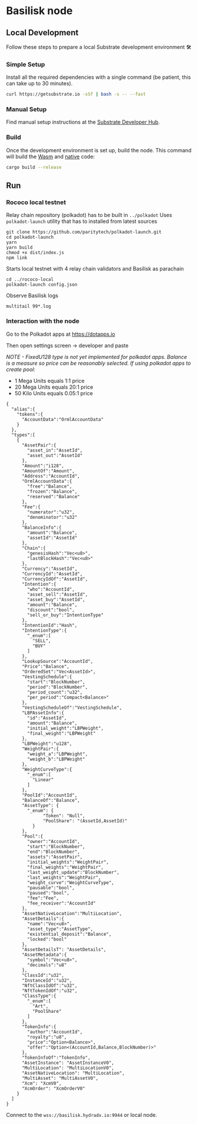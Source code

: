 # Basilisk node

## Local Development

Follow these steps to prepare a local Substrate development environment :hammer_and_wrench:

### Simple Setup

Install all the required dependencies with a single command (be patient, this can take up to 30
minutes).

```bash
curl https://getsubstrate.io -sSf | bash -s -- --fast
```

### Manual Setup

Find manual setup instructions at the
[Substrate Developer Hub](https://substrate.dev/docs/en/knowledgebase/getting-started/#manual-installation).

### Build

Once the development environment is set up, build the node. This command will build the
[Wasm](https://substrate.dev/docs/en/knowledgebase/advanced/executor#wasm-execution) and
[native](https://substrate.dev/docs/en/knowledgebase/advanced/executor#native-execution) code:

```bash
cargo build --release
```

## Run

### Rococo local testnet

Relay chain repository (polkadot) has to be built in `../polkadot`
Uses `polkadot-launch` utility that has to installed from latest sources

```
git clone https://github.com/paritytech/polkadot-launch.git
cd polkadot-launch
yarn
yarn build
chmod +x dist/index.js
npm link
```

Starts local testnet with 4 relay chain validators and Basilisk as parachain

```
cd ../rococo-local
polkadot-launch config.json
```

Observe Basilisk logs

```
multitail 99*.log
```

### Interaction with the node

Go to the Polkadot apps at https://dotapps.io

Then open settings screen -> developer and paste

*NOTE - FixedU128 type is not yet implemented for polkadot apps. Balance is a measure so price can be reasonably selected. If using polkadot apps to create pool:*
- 1 Mega Units equals 1:1 price
- 20 Mega Units equals 20:1 price
- 50 Kilo Units equals 0.05:1 price

```
{
  "alias":{
    "tokens":{
      "AccountData":"OrmlAccountData"
    }
  },
  "types":[
    {
      "AssetPair":{
        "asset_in":"AssetId",
        "asset_out":"AssetId"
      },
      "Amount":"i128",
      "AmountOf":"Amount",
      "Address":"AccountId",
      "OrmlAccountData":{
        "free":"Balance",
        "frozen":"Balance",
        "reserved":"Balance"
      },
      "Fee":{
        "numerator":"u32",
        "denominator":"u32"
      },
      "BalanceInfo":{
        "amount":"Balance",
        "assetId":"AssetId"
      },
      "Chain":{
        "genesisHash":"Vec<u8>",
        "lastBlockHash":"Vec<u8>"
      },
      "Currency":"AssetId",
      "CurrencyId":"AssetId",
      "CurrencyIdOf":"AssetId",
      "Intention":{
        "who":"AccountId",
        "asset_sell":"AssetId",
        "asset_buy":"AssetId",
        "amount":"Balance",
        "discount":"bool",
        "sell_or_buy":"IntentionType"
      },
      "IntentionId":"Hash",
      "IntentionType":{
        "_enum":[
          "SELL",
          "BUY"
        ]
      },
      "LookupSource":"AccountId",
      "Price":"Balance",
      "OrderedSet":"Vec<AssetId>",
      "VestingSchedule":{
        "start":"BlockNumber",
        "period":"BlockNumber",
        "period_count":"u32",
        "per_period":"Compact<Balance>"
      },
      "VestingScheduleOf":"VestingSchedule",
      "LBPAssetInfo":{
        "id":"AssetId",
        "amount":"Balance",
        "initial_weight":"LBPWeight",
        "final_weight":"LBPWeight"
      },
      "LBPWeight":"u128",
      "WeightPair":{
        "weight_a":"LBPWeight",
        "weight_b":"LBPWeight"
      },
      "WeightCurveType":{
        "_enum":[
          "Linear"
        ]
      },
      "PoolId":"AccountId",
      "BalanceOf":"Balance",
      "AssetType": {
        "_enum": {
		      "Token": "Null",
		      "PoolShare": "(AssetId,AssetId)"
	      }
      },
      "Pool":{
        "owner":"AccountId",
        "start":"BlockNumber",
        "end":"BlockNumber",
        "assets":"AssetPair",
        "initial_weights":"WeightPair",
        "final_weights":"WeightPair",
        "last_weight_update":"BlockNumber",
        "last_weights":"WeightPair",
        "weight_curve":"WeightCurveType",
        "pausable":"bool",
        "paused":"bool",
        "fee":"Fee",
        "fee_receiver":"AccountId"
      },
      "AssetNativeLocation":"MultiLocation",
      "AssetDetails":{
        "name":"Vec<u8>",
        "asset_type":"AssetType",
        "existential_deposit":"Balance",
        "locked":"bool"
      },
      "AssetDetailsT": "AssetDetails",
      "AssetMetadata":{
        "symbol":"Vec<u8>",
        "decimals":"u8"
      },
      "ClassId":"u32",
      "InstanceId":"u32",
      "NftClassIdOf":"u32",
      "NftTokenIdOf":"u32",
      "ClassType":{
        "_enum":[
          "Art",
          "PoolShare"
        ]
      },
      "TokenInfo":{
        "author":"AccountId",
        "royalty":"u8",
        "price":"Option<Balance>",
        "offer":"Option<(AccountId,Balance,BlockNumber)>"
      },
      "TokenInfoOf":"TokenInfo",
      "AssetInstance": "AssetInstanceV0",
      "MultiLocation": "MultiLocationV0",
      "AssetNativeLocation": "MultiLocation",
      "MultiAsset": "MultiAssetV0",
      "Xcm": "XcmV0",
      "XcmOrder": "XcmOrderV0"
    }
  ]
}
```

Connect to the `wss://basilisk.hydradx.io:9944` or local node.

